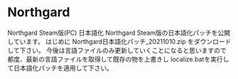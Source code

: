 # Northgard
Northgard Steam版(PC) 日本語化
Northgard Steam版の日本語化パッチを公開しています。
はじめに Northgard日本語化パッチ_20211010.zip をダウンロードして下さい。
今後は言語ファイルのみ更新していくことになると思いますので
都度、最新の言語ファイルを取得して既存の物を上書きし
localize.batを実行して日本語化パッチを適用して下さい。
